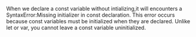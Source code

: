 When we declare a const variable without intializing,it will encounters a SyntaxError:Missing initializer in const declaration.
This error occurs because const variables must be initialized when they are declared. 
Unlike let or var, you cannot leave a const variable uninitialized.